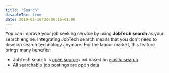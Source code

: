 ```yaml
---
title: "Search"
disableToc: true
date: 2019-01-19T20:06:16+01:00
---
```

You can improve your job seeking service by using **JobTech search** as your search engine.
Integrating JobTech search means that you don't need to develop search technology anymore.
For the labour market, this feature brings many benefits:

<!--- JobTech search is an [open API](http://develop.sokapi.platsbanka.nu/)-->
- JobTech search is [open source](/doc/samples) and based on [elastic search](https://www.elastic.co/products/elasticsearch)
- All searchable job postings are [open data](/doc/api)
